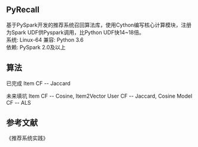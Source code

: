## PyRecall
基于PySpark开发的推荐系统召回算法库，使用Cython编写核心计算模块，注册为Spark UDF供Pyspark调用，比Python UDF快14~18倍。  
系统: Linux-64
兼容: Python 3.6  
依赖: PySpark 2.0及以上   

## 算法
已完成
Item CF -- Jaccard  

未来填坑
Item CF -- Cosine, Item2Vector
User CF -- Jaccard, Cosine
Model CF -- ALS


## 参考文献
《推荐系统实践》
